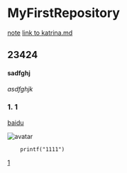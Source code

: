 # MyFirstRepository

[note](note.md)
[link to katrina.md](./katrina.md)

## 23424
#### sadfghj
*asdfghjk*
### <span id="jump1">1. 1</span>



[baidu](http://baidu.com)

![avatar](https://gimg2.baidu.com/image_search/src=http%3A%2F%2F1812.img.pp.sohu.com.cn%2Fimages%2Fblog%2F2009%2F11%2F18%2F18%2F8%2F125b6560a6ag214.jpg&refer=http%3A%2F%2F1812.img.pp.sohu.com.cn&app=2002&size=f9999,10000&q=a80&n=0&g=0n&fmt=jpeg?sec=1622298236&t=1077066d6eeb146d5518da5b4cbae00e)



```
	printf("1111")
```



[1](#jump1)
